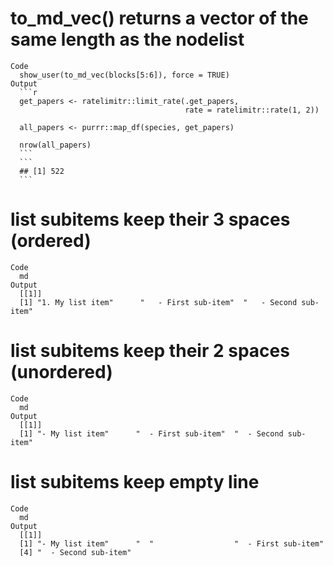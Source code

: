 # to_md_vec() returns a vector of the same length as the nodelist

    Code
      show_user(to_md_vec(blocks[5:6]), force = TRUE)
    Output
      ```r
      get_papers <- ratelimitr::limit_rate(.get_papers,
                                           rate = ratelimitr::rate(1, 2))
      
      all_papers <- purrr::map_df(species, get_papers)
      
      nrow(all_papers)
      ```
      ```
      ## [1] 522
      ```

# list subitems keep their 3 spaces (ordered)

    Code
      md
    Output
      [[1]]
      [1] "1. My list item"      "   - First sub-item"  "   - Second sub-item"
      

# list subitems keep their 2 spaces (unordered)

    Code
      md
    Output
      [[1]]
      [1] "- My list item"      "  - First sub-item"  "  - Second sub-item"
      

# list subitems keep empty line

    Code
      md
    Output
      [[1]]
      [1] "- My list item"      "  "                  "  - First sub-item" 
      [4] "  - Second sub-item"
      

